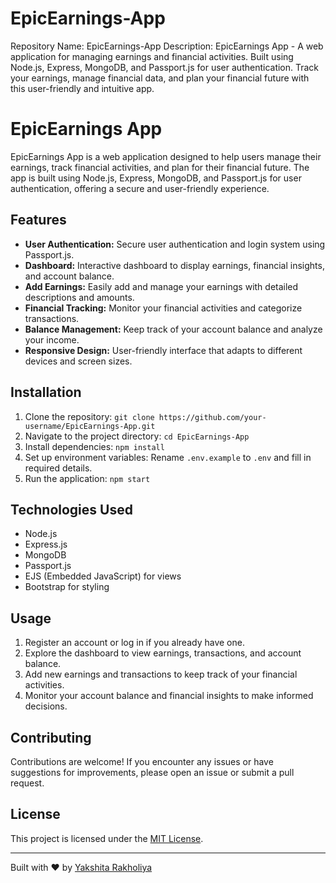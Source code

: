 # EpicEarnings-App
Repository Name: EpicEarnings-App Description: EpicEarnings App - A web application for managing earnings and financial activities. Built using Node.js, Express, MongoDB, and Passport.js for user authentication. Track your earnings, manage financial data, and plan your financial future with this user-friendly and intuitive app.


# EpicEarnings App

EpicEarnings App is a web application designed to help users manage their earnings, track financial activities, and plan for their financial future. The app is built using Node.js, Express, MongoDB, and Passport.js for user authentication, offering a secure and user-friendly experience.

## Features

- **User Authentication:** Secure user authentication and login system using Passport.js.
- **Dashboard:** Interactive dashboard to display earnings, financial insights, and account balance.
- **Add Earnings:** Easily add and manage your earnings with detailed descriptions and amounts.
- **Financial Tracking:** Monitor your financial activities and categorize transactions.
- **Balance Management:** Keep track of your account balance and analyze your income.
- **Responsive Design:** User-friendly interface that adapts to different devices and screen sizes.

## Installation

1. Clone the repository: `git clone https://github.com/your-username/EpicEarnings-App.git`
2. Navigate to the project directory: `cd EpicEarnings-App`
3. Install dependencies: `npm install`
4. Set up environment variables: Rename `.env.example` to `.env` and fill in required details.
5. Run the application: `npm start`

## Technologies Used

- Node.js
- Express.js
- MongoDB
- Passport.js
- EJS (Embedded JavaScript) for views
- Bootstrap for styling

## Usage

1. Register an account or log in if you already have one.
2. Explore the dashboard to view earnings, transactions, and account balance.
3. Add new earnings and transactions to keep track of your financial activities.
4. Monitor your account balance and financial insights to make informed decisions.

## Contributing

Contributions are welcome! If you encounter any issues or have suggestions for improvements, please open an issue or submit a pull request.

## License

This project is licensed under the [MIT License](LICENSE).

---

Built with ❤️ by [Yakshita Rakholiya](https://github.com/Yakshita1802)

